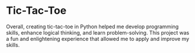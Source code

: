 # Tic-Tac-Toe
Overall, creating tic-tac-toe in Python helped me develop programming skills, enhance logical thinking, and learn problem-solving. This project was a fun and enlightening experience that allowed me to apply and improve my skills.
